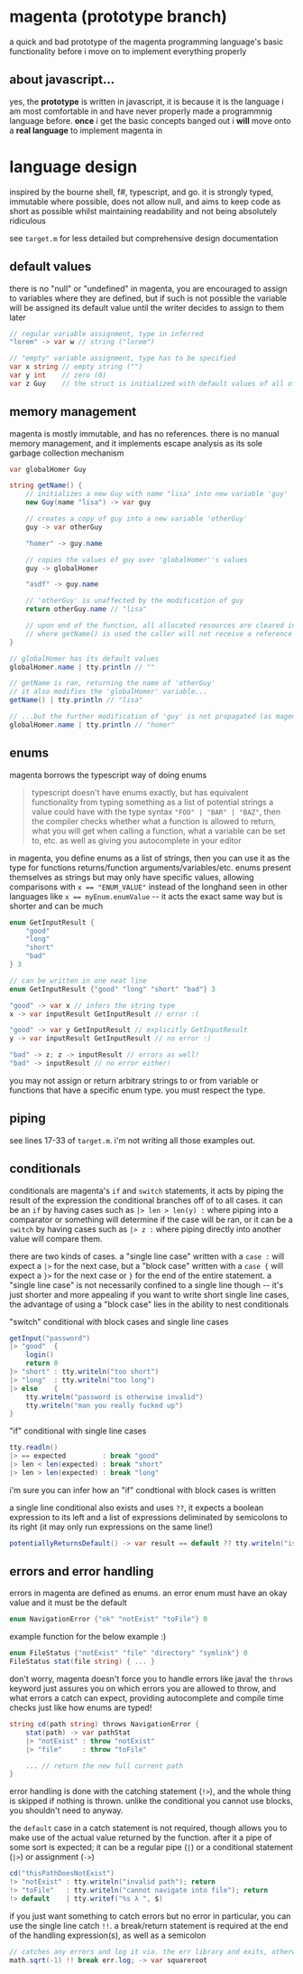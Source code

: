 # magenta (prototype branch)
a quick and bad prototype of the magenta programming language's basic functionality before i move on to implement everything properly

## about javascript...
yes, the **prototype** is written in javascript, it is because it is the language i am most comfortable in and have never properly made a programmnig language before. **once** i get the basic concepts banged out i **will** move onto a **real language** to implement magenta in

# language design
inspired by the bourne shell, f#, typescript, and go. it is strongly typed, immutable where possible, does not allow null, and aims to keep code as short as possible whilst maintaining readability and not being absolutely ridiculous

see `target.m` for less detailed but comprehensive design documentation

## default values
there is no "null" or "undefined" in magenta, you are encouraged to assign to variables where they are defined, but if such is not possible the variable will be assigned its default value until the writer decides to assign to them later

```cs
// regular variable assignment, type in inferred
"lorem" -> var w // string ("lorem")

// "empty" variable assignment, type has to be specified
var x string // empty string ("")
var y int    // zero (0)
var z Guy    // the struct is initialized with default values of all of its members (new Guy())
```

## memory management
magenta is mostly immutable, and has no references. there is no manual memory management, and it implements escape analysis as its sole garbage collection mechanism

```cs
var globalHomer Guy

string getName() {
	// initializes a new Guy with name "lisa" into new variable 'guy'
	new Guy(name "lisa") -> var guy

	// creates a copy of guy into a new variable 'otherGuy'
	guy -> var otherGuy

	"homer" -> guy.name

	// copies the values of guy over 'globalHomer''s values
	guy -> globalHomer

	"asdf" -> guy.name

	// 'otherGuy' is unaffected by the modification of guy
	return otherGuy.name // "lisa"

	// upon end of the function, all allocated resources are cleared in bulk
	// where getName() is used the caller will not receive a reference to the name, but the actual string itself
}

// globalHomer has its default values
globalHomer.name | tty.println // ""

// getName is ran, returning the name of 'otherGuy'
// it also modifies the 'globalHomer' variable...
getName() | tty.println // "lisa"

// ...but the further modification of 'guy' is not propagated (as magenta has no references!!!)
globalHomer.name | tty.println // "homer"
```

## enums
magenta borrows the typescript way of doing enums

> typescript doesn't have enums exactly, but has equivalent functionality from typing something as a list of potential strings a value could have with the type syntax `"FOO" | "BAR" | "BAZ"`, then the compiler checks whether what a function is allowed to return, what you will get when calling a function, what a variable can be set to, etc. as well as giving you autocomplete in your editor

in magenta, you define enums as a list of strings, then you can use it as the type for functions returns/function arguments/variables/etc. enums present themselves as strings but may only have specific values, allowing comparisons with `x == "ENUM_VALUE"` instead of the longhand seen in other languages like `x == myEnum.enumValue` -- it acts the exact same way but is shorter and can be much

```cs
enum GetInputResult {
	"good"
	"long"
	"short"
	"bad"
} 3

// can be written in one neat line
enum GetInputResult {"good" "long" "short" "bad"} 3

"good" -> var x // infers the string type
x -> var inputResult GetInputResult // error :(

"good" -> var y GetInputResult // explicitly GetInputResult
y -> var inputResult GetInputResult // no error :)

"bad" -> z; z -> inputResult // errors as well!
"bad" -> inputResult // no error either!
```

you may not assign or return arbitrary strings to or from variable or functions that have a specific enum type. you must respect the type.

## piping
see lines 17-33 of `target.m`. i'm not writing all those examples out.

## conditionals
conditionals are magenta's `if` and `switch` statements, it acts by piping the result of the expression the conditional branches off of to all cases. it can be an `if` by having cases such as `|> len > len(y) :` where piping into a comparator or something will determine if the case will be ran, or it can be a `switch` by having cases such as `|> z :` where piping directly into another value will compare them.

there are two kinds of cases. a "single line case" written with a `case :` will expect a `|>` for the next case, but a "block case" written with a `case {` will expect a `}>` for the next case or `}` for the end of the entire statement. a "single line case" is not necessarily confined to a single line though -- it's just shorter and more appealing if you want to write short single line cases, the advantage of using a "block case" lies in the ability to nest conditionals

"switch" conditional with block cases and single line cases
```cs
getInput("password")
|> "good"  {
	login()
	return 0
}> "short" : tty.writeln("too short")
|> "long"  : tty.writeln("too long")
|> else    {
	tty.writeln("password is otherwise invalid")
	tty.writeln("man you really fucked up")
}
```

"if" conditional with single line cases
```cs
tty.readln()
|> == expected         : break "good"
|> len < len(expected) : break "short"
|> len > len(expected) : break "long"
```

i'm sure you can infer how an "if" condtional with block cases is written

a single line conditional also exists and uses `??`, it expects a boolean expression to its left and a list of expressions deliminated by semicolons to its right (it may only run expressions on the same line!)
```cs
potentiallyReturnsDefault() -> var result == default ?? tty.writeln("is default")
```

## errors and error handling
errors in magenta are defined as enums. an error enum must have an okay value and it must be the default
```cs
enum NavigationError {"ok" "notExist" "toFile"} 0
```

example function for the below example :)
```cs
enum FileStatus {"notExist" "file" "directory" "symlink"} 0
FileStatus stat(file string) { ... }
```

don't worry, magenta doesn't force you to handle errors like java! the `throws` keyword just assures you on which errors you are allowed to throw, and what errors a catch can expect, providing autocomplete and compile time checks just like how enums are typed!
```cs
string cd(path string) throws NavigationError {
	stat(path) -> var pathStat
	|> "notExist" : throw "notExist"
	|> "file"     : throw "toFile"

	... // return the new full current path
}
```

error handling is done with the catching statement (`!>`), and the whole thing is skipped if nothing is thrown. unlike the conditional you cannot use blocks, you shouldn't need to anyway.

the `default` case in a catch statement is not required, though allows you to make use of the actual value returned by the function. after it a pipe of some sort is expected; it can be a regular pipe (`|`) or a conditional statement (`|>`) or assignment (`->`)
```cs
cd("thisPathDoesNotExist")
!> "notExist" : tty.writeln("invalid path"); return
!> "toFile"   : tty.writeln("cannot navigate into file"); return
!> default    | tty.writef("%s λ ", $)
```

if you just want something to catch errors but no error in particular, you can use the single line catch `!!`. a break/return statement is required at the end of the handling expression(s), as well as a semicolon
```cs
// catches any errors and log it via. the err library and exits, otherwise set var squareroot to result
math.sqrt(-1) !! break err.log; -> var squareroot
```
